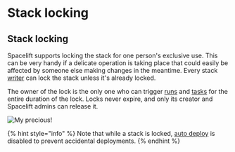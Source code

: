 # Stack locking

## Stack locking

Spacelift supports locking the stack for one person's exclusive use. This can be very handy if a delicate operation is taking place that could easily be affected by someone else making changes in the meantime. Every stack [writer](../policy/stack-access-policy.md#readers-and-writers) can lock the stack unless it's already locked.

The owner of the lock is the only one who can trigger [runs](../run/) and [tasks](../run/task.md) for the entire duration of the lock. Locks never expire, and only its creator and Spacelift admins can release it.

![My precious!](../../.gitbook/assets/Runs\_·\_End-to-end\_testing\_and\_Redirecting\_to\_OAuth\_provider\_\_\_.png)

{% hint style="info" %}
Note that while a stack is locked, [auto deploy](stack-settings.md#autodeploy) is disabled to prevent accidental deployments.
{% endhint %}
